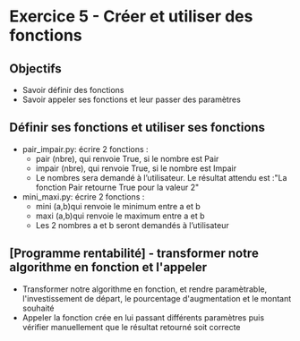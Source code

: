 # Exercice 5 - Créer et utiliser des fonctions

## Objectifs 
* Savoir définir des fonctions
* Savoir appeler ses fonctions et leur passer des paramètres

## Définir ses fonctions et utiliser ses fonctions

* pair_impair.py: écrire 2 fonctions :
    * pair (nbre), qui renvoie True, si le nombre est Pair
    * impair (nbre), qui renvoie True, si le nombre est Impair
    * Le nombres sera demandé à l’utilisateur. Le résultat attendu est :"La fonction Pair retourne True pour la valeur 2"
* mini_maxi.py: écrire 2 fonctions :
    * mini (a,b)qui renvoie le minimum entre a et b
    * maxi (a,b)qui renvoie le maximum entre a et b
    * Les 2 nombres a et b seront demandés à l’utilisateur

## [Programme rentabilité] - transformer notre algorithme en fonction et l'appeler

* Transformer notre algorithme en fonction, et rendre paramètrable, l'investissement de départ, le pourcentage d'augmentation et le montant souhaité
* Appeler la fonction crée en lui passant différents paramètres puis vérifier manuellement que le résultat retourné soit correcte